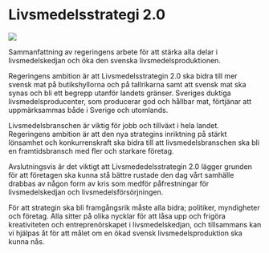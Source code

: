 # Livsmedelsstrategi 2.0

![](/contentassets/dc5bf50d0654475dabfcb1b255b03dfe/ls_pop_tumnagel.jpg?width=150&quality=85)

Sammanfattning av regeringens arbete för att stärka alla delar i livsmedelskedjan och öka den svenska livsmedelsproduktionen.

Regeringens ambition är att Livsmedelsstrategin 2.0 ska bidra till mer svensk mat på butikshyllorna och på tallrikarna samt att svensk mat ska synas och bli ett begrepp utanför landets gränser. Sveriges duktiga livsmedelsproducenter, som producerar god och hållbar mat, förtjänar att uppmärksammas både i Sverige och utomlands.

Livsmedelsbranschen är viktig för jobb och tillväxt i hela landet.
Regeringens ambition är att den nya strategins inriktning på stärkt
lönsamhet och konkurrenskraft ska bidra till att livsmedelsbranschen ska bli en framtidsbransch med fler och starkare företag.

Avslutningsvis är det viktigt att Livsmededelsstrategin 2.0 lägger
grunden för att företagen ska kunna stå bättre rustade den dag vårt samhälle drabbas av någon form av kris som medför påfrestningar
för livsmedelskedjan och livsmedelsförsörjningen.

För att strategin ska bli framgångsrik måste alla bidra; politiker,
myndigheter och företag. Alla sitter på olika nycklar för att låsa upp och frigöra kreativiteten och entreprenörskapet i livsmedelskedjan,
och tillsammans kan vi hjälpas åt för att målet om en ökad svensk
livsmedelsproduktion ska kunna nås.
